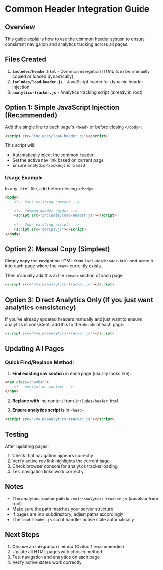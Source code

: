 # Common Header Integration Guide

## Overview
This guide explains how to use the common header system to ensure consistent navigation and analytics tracking across all pages.

## Files Created

1. **`includes/header.html`** - Common navigation HTML (can be manually copied or loaded dynamically)
2. **`includes/load-header.js`** - JavaScript loader for dynamic header injection
3. **`analytics-tracker.js`** - Analytics tracking script (already in root)

## Option 1: Simple JavaScript Injection (Recommended)

Add this single line to each page's `<head>` or before closing `</body>`:

```html
<script src="includes/load-header.js"></script>
```

This script will:
- Automatically inject the common header
- Set the active nav link based on current page
- Ensure analytics-tracker.js is loaded

### Usage Example

In any `.html` file, add before closing `</body>`:

```html
<body>
    <!-- Your existing content -->
    
    <!-- Common Header Loader -->
    <script src="includes/load-header.js"></script>
    
    <!-- Your existing scripts -->
    <script src="script.js"></script>
</body>
```

## Option 2: Manual Copy (Simplest)

Simply copy the navigation HTML from `includes/header.html` and paste it into each page where the `<nav>` currently exists.

Then manually add this in the `<head>` section of each page:

```html
<script src="/main/analytics-tracker.js"></script>
```

## Option 3: Direct Analytics Only (If you just want analytics consistency)

If you've already updated headers manually and just want to ensure analytics is consistent, add this to the `<head>` of each page:

```html
<script src="/main/analytics-tracker.js"></script>
```

## Updating All Pages

### Quick Find/Replace Method:

1. **Find existing nav section** in each page (usually looks like):
```html
<nav class="navbar">
    <!-- navigation content -->
</nav>
```

2. **Replace with** the content from `includes/header.html`

3. **Ensure analytics script** is in `<head>`:
```html
<script src="/main/analytics-tracker.js"></script>
```

## Testing

After updating pages:

1. Check that navigation appears correctly
2. Verify active nav link highlights the current page
3. Check browser console for analytics tracker loading
4. Test navigation links work correctly

## Notes

- The analytics tracker path is `/main/analytics-tracker.js` (absolute from root)
- Make sure the path matches your server structure
- If pages are in a subdirectory, adjust paths accordingly
- The `load-header.js` script handles active state automatically

## Next Steps

1. Choose an integration method (Option 1 recommended)
2. Update all HTML pages with chosen method
3. Test navigation and analytics on each page
4. Verify active states work correctly

